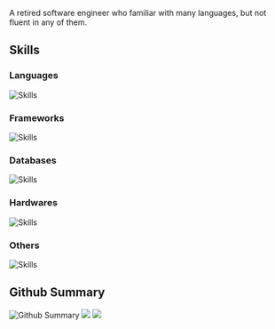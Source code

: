 A retired software engineer who familiar with many languages, but not fluent in any of them.

## Skills
### Languages
<img src="https://skillicons.dev/icons?i=c,cpp,css,dart,golang,graphql,html,javascript,python,regex,rust,sass,svg,swift&theme=dark&&perline=5" alt="Skills"/>

### Frameworks
<img src="https://skillicons.dev/icons?i=flutter,latex,nextjs,nodejs,react,reactivex,tailwindcss&theme=dark&&perline=5" alt="Skills"/>

### Databases
<img src="https://skillicons.dev/icons?i=mongodb,mysql,redis&theme=dark&&perline=5" alt="Skills"/>

### Hardwares
<img src="https://skillicons.dev/icons?i=raspberrypi&theme=dark&&perline=5" alt="Skills"/>

### Others
<img src="https://skillicons.dev/icons?i=discord,figma,firebase,gcp,git,github,idea,illustrator,instagram,kafka,kubernetes,linkedin,materialui,neovim,postman,vim,vscode&theme=dark&&perline=5" alt="Skills"/>


## Github Summary

<img src="https://github-profile-trophy.vercel.app/?username=dddrop&theme=nord&margin-w=5" alt="Github Summary"/>
<img src="https://github-readme-stats.vercel.app/api/top-langs/?username=dddrop&theme=nord" />
<img src="https://github-readme-stats.vercel.app/api?username=dddrop&count_private=true&show_icons=true&theme=nord" />
